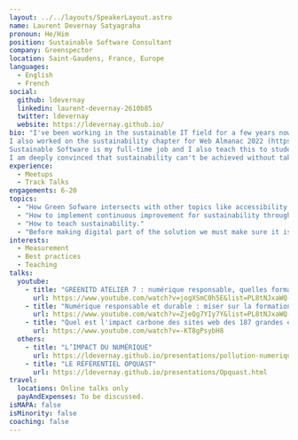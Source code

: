 ```yaml
---
layout: ../../layouts/SpeakerLayout.astro
name: Laurent Devernay Satyagraha
pronoun: He/Him
position: Sustainable Software Consultant
company: Greenspector
location: Saint-Gaudens, France, Europe
languages:
  - English
  - French
social:
  github: ldevernay
  linkedin: laurent-devernay-2610b85
  twitter: ldevernay
  website: https://ldevernay.github.io/
bio: "I've been working in the sustainable IT field for a few years now and contributed to some repositories of best practices (https://gr491.isit-europe.org/).
I also worked on the sustainability chapter for Web Almanac 2022 (https://almanac.httparchive.org/en/2022/sustainability), a MOOC (https://www.fun-mooc.fr/fr/cours/impacts-environnementaux-du-numerique/) and am part of the W3C working group on this topic (https://www.w3.org/community/sustyweb/). 
Sustainable Software is my full-time job and I also teach this to students in engineering schools. 
I am deeply convinced that sustainability can't be achieved without taking into account accessibility, inclusion, security, privacy and ethics as a whole."
experience:
  - Meetups
  - Track Talks
engagements: 6-20
topics:
  - "How Green Sofware intersects with other topics like accessibility, privacy, security, inclusion, privacy and ethics."
  - "How to implement continuous improvement for sustainability through best practices and measurements."
  - "How to teach sustainability."
  - "Before making digital part of the solution we must make sure it is not part of the problem."
interests:
  - Measurement
  - Best practices
  - Teaching
talks:
  youtube:
    - title: "GREENITD ATELIER 7 : numérique responsable, quelles formations?"
      url: https://www.youtube.com/watch?v=jogXSmC0h5E&list=PL8tNJxaWQ-hLASiuBMfgou97DnFYXvsdA&index=7
    - title: "Numérique responsable et durable : miser sur la formation - #GreenITD 2021"
      url: https://www.youtube.com/watch?v=ZjeQg7YIy7Y&list=PL8tNJxaWQ-hKfklI1Jz6IV0_QDkSrdWYi&index=6
    - title: "Quel est l'impact carbone des sites web des 187 grandes écoles et universités?"
      url: https://www.youtube.com/watch?v=-KT8gPsybH8
  others:
    - title: "L’IMPACT DU NUMÉRIQUE"
      url: https://ldevernay.github.io/presentations/pollution-numerique.html
    - title: "LE RÉFÉRENTIEL OPQUAST"
      url: https://ldevernay.github.io/presentations/Opquast.html
travel:
  locations: Online talks only
  payAndExpenses: To be discussed.
isMAPA: false
isMinority: false
coaching: false
---
```

